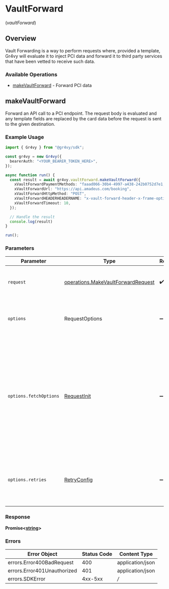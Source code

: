 # VaultForward
(*vaultForward*)

## Overview

Vault Forwarding is a way to perform requests where, provided a template,
Gr4vy will evaluate it to inject PCI data and forward it to third party
services that have been vetted to receive such data.

### Available Operations

* [makeVaultForward](#makevaultforward) - Forward PCI data

## makeVaultForward

Forward an API call to a PCI endpoint. The request body is evaluated and any template fields are replaced by the card data before the request is sent to the given destination.

### Example Usage

```typescript
import { Gr4vy } from "@gr4vy/sdk";

const gr4vy = new Gr4vy({
  bearerAuth: "<YOUR_BEARER_TOKEN_HERE>",
});

async function run() {
  const result = await gr4vy.vaultForward.makeVaultForward({
    xVaultForwardPaymentMethods: "faaad066-30b4-4997-a438-242b0752d7e1,faaad066-30b4-4997-a438-242b0752d7e2",
    xVaultForwardUrl: "https://api.amadeus.com/booking",
    xVaultForwardHttpMethod: "POST",
    xVaultForwardHEADERHEADERNAME: "x-vault-forward-header-x-frame-options",
    xVaultForwardTimeout: 10,
  });

  // Handle the result
  console.log(result)
}

run();
```

### Parameters

| Parameter                                                                                                                                                                      | Type                                                                                                                                                                           | Required                                                                                                                                                                       | Description                                                                                                                                                                    |
| ------------------------------------------------------------------------------------------------------------------------------------------------------------------------------ | ------------------------------------------------------------------------------------------------------------------------------------------------------------------------------ | ------------------------------------------------------------------------------------------------------------------------------------------------------------------------------ | ------------------------------------------------------------------------------------------------------------------------------------------------------------------------------ |
| `request`                                                                                                                                                                      | [operations.MakeVaultForwardRequest](../../models/operations/makevaultforwardrequest.md)                                                                                       | :heavy_check_mark:                                                                                                                                                             | The request object to use for the request.                                                                                                                                     |
| `options`                                                                                                                                                                      | RequestOptions                                                                                                                                                                 | :heavy_minus_sign:                                                                                                                                                             | Used to set various options for making HTTP requests.                                                                                                                          |
| `options.fetchOptions`                                                                                                                                                         | [RequestInit](https://developer.mozilla.org/en-US/docs/Web/API/Request/Request#options)                                                                                        | :heavy_minus_sign:                                                                                                                                                             | Options that are passed to the underlying HTTP request. This can be used to inject extra headers for examples. All `Request` options, except `method` and `body`, are allowed. |
| `options.retries`                                                                                                                                                              | [RetryConfig](../../lib/utils/retryconfig.md)                                                                                                                                  | :heavy_minus_sign:                                                                                                                                                             | Enables retrying HTTP requests under certain failure conditions.                                                                                                               |


### Response

**Promise\<[string](../../models/.md)\>**
### Errors

| Error Object                | Status Code                 | Content Type                |
| --------------------------- | --------------------------- | --------------------------- |
| errors.Error400BadRequest   | 400                         | application/json            |
| errors.Error401Unauthorized | 401                         | application/json            |
| errors.SDKError             | 4xx-5xx                     | */*                         |
